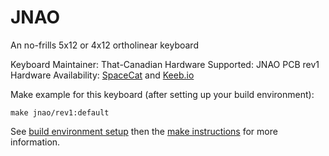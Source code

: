 JNAO
===

An no-frills 5x12 or 4x12 ortholinear keyboard

Keyboard Maintainer: That-Canadian
Hardware Supported: JNAO PCB rev1
Hardware Availability: [SpaceCat](https://spacecat.design) and [Keeb.io](https://keeb.io/)

Make example for this keyboard (after setting up your build environment):

    make jnao/rev1:default

See [build environment setup](https://docs.qmk.fm/#/getting_started_build_tools) then the [make instructions](https://docs.qmk.fm/#/getting_started_make_guide) for more information.